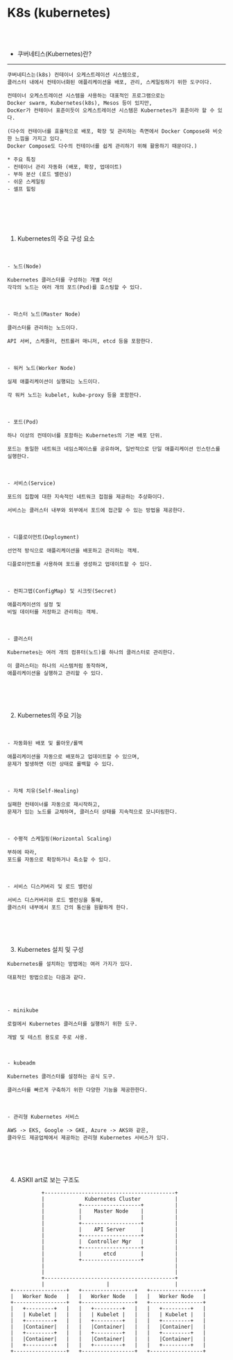 # K8s (kubernetes)

<br />
<br />

* 쿠버네티스(Kubernetes)란?

---

```
쿠버네티스는(k8s) 컨테이너 오케스트레이션 시스템으로,
클러스터 내에서 컨테이너화된 애플리케이션을 배포, 관리, 스케일링하기 위한 도구이다.

컨테이너 오케스트레이션 시스템을 사용하는 대표적인 프로그램으로는
Docker swarm, Kubernetes(k8s), Mesos 등이 있지만,
DocKer가 컨테이너 표준이듯이 오케스트레이션 시스템은 Kubernetes가 표준이라 할 수 있다.

(다수의 컨테이너를 효율적으로 배포, 확장 및 관리하는 측면에서 Docker Compose와 비슷한 느낌을 가지고 있다.
Docker Compose도 다수의 컨테이너를 쉽게 관리하기 위해 활용하기 때문이다.)

* 주요 특징
- 컨테이너 관리 자동화 (배포, 확장, 업데이트)
- 부하 분산 (로드 밸런싱)
- 쉬운 스케일링
- 셀프 힐링
```

<br />
<br />
<br />
<br />

1. Kubernetes의 주요 구성 요소

<br />

`- 노드(Node)`

```
Kubernetes 클러스터를 구성하는 개별 머신
각각의 노드는 여러 개의 포드(Pod)를 호스팅할 수 있다.
```

<br />

`- 마스터 노드(Master Node)`

```
클러스터를 관리하는 노드이다.

API 서버, 스케줄러, 컨트롤러 매니저, etcd 등을 포함한다.
```

<br />

`- 워커 노드(Worker Node)`

```
실제 애플리케이션이 실행되는 노드이다.

각 워커 노드는 kubelet, kube-proxy 등을 포함한다.
```

<br />

`- 포드(Pod)`
```
하나 이상의 컨테이너를 포함하는 Kubernetes의 기본 배포 단위.

포드는 동일한 네트워크 네임스페이스를 공유하며, 일반적으로 단일 애플리케이션 인스턴스를 실행한다.
```

<br />

`- 서비스(Service)`

```
포드의 집합에 대한 지속적인 네트워크 접점을 제공하는 추상화이다.

서비스는 클러스터 내부와 외부에서 포드에 접근할 수 있는 방법을 제공한다.
```

<br />

`- 디플로이먼트(Deployment)`

```
선언적 방식으로 애플리케이션을 배포하고 관리하는 객체.

디플로이먼트를 사용하여 포드를 생성하고 업데이트할 수 있다.
```

<br />

`- 컨피그맵(ConfigMap) 및 시크릿(Secret)`

```
애플리케이션의 설정 및
비밀 데이터를 저장하고 관리하는 객체.
```

<br />

`- 클러스터`

```
Kubernetes는 여러 개의 컴퓨터(노드)를 하나의 클러스터로 관리한다.

이 클러스터는 하나의 시스템처럼 동작하며,
애플리케이션을 실행하고 관리할 수 있다.
```

<br />
<br />
<br />


2. Kubernetes의 주요 기능

<br />

`- 자동화된 배포 및 롤아웃/롤백`

```
애플리케이션을 자동으로 배포하고 업데이트할 수 있으며,
문제가 발생하면 이전 상태로 롤백할 수 있다.
```

<br />

`- 자체 치유(Self-Healing)`

```
실패한 컨테이너를 자동으로 재시작하고,
문제가 있는 노드를 교체하며, 클러스터 상태를 지속적으로 모니터링한다.
```

<br />

`- 수평적 스케일링(Horizontal Scaling)`

```
부하에 따라,
포드를 자동으로 확장하거나 축소할 수 있다.
```

<br />

`- 서비스 디스커버리 및 로드 밸런싱`

```
서비스 디스커버리와 로드 밸런싱을 통해,
클러스터 내부에서 포드 간의 통신을 원활하게 한다.
```

<br />
<br />
<br />

3. Kubernetes 설치 및 구성

```
Kubernetes를 설치하는 방법에는 여러 가지가 있다.

대표적인 방법으로는 다음과 같다.
```

<br />
<br />


`- minikube`

```
로컬에서 Kubernetes 클러스터를 실행하기 위한 도구.

개발 및 테스트 용도로 주로 사용.
```

<br />

`- kubeadm`

```
Kubernetes 클러스터를 설정하는 공식 도구.

클러스터를 빠르게 구축하기 위한 다양한 기능을 제공한한다.
```

<br />

`- 관리형 Kubernetes 서비스`

```
AWS -> EKS, Google -> GKE, Azure -> AKS와 같은,
클라우드 제공업체에서 제공하는 관리형 Kubernetes 서비스가 있다.
```

<br />
<br />
<br />

4. ASKII art로 보는 구조도

```
           +------------------------------------------+
           |             Kubernetes Cluster           |
           |           +-------------------+          |
           |           |    Master Node    |          |
           |           |                   |          |
           |           +-------------------+          |
           |           |    API Server     |          |
           |           +-------------------+          |   
           |           |  Controller Mgr   |          |
           |           +-------------------+          |
           |           |       etcd        |          |
           |           +-------------------+          |
           |                                          |
           |                                          |
           +------------------------------------------+
           |                    |                     |
 +-----------------+   +-----------------+   +-----------------+
 |   Worker Node   |   |   Worker Node   |   |   Worker Node   |
 +-----------------+   +-----------------+   +-----------------+
 |   +---------+   |   |   +---------+   |   |   +---------+   |
 |   | Kubelet |   |   |   | Kubelet |   |   |   | Kubelet |   |
 |   +---------+   |   |   +---------+   |   |   +---------+   |
 |   |Container|   |   |   |Container|   |   |   |Container|   |
 |   +---------+   |   |   +---------+   |   |   +---------+   |
 |   |Container|   |   |   |Container|   |   |   |Container|   |
 |   +---------+   |   |   +---------+   |   |   +---------+   |
 +-----------------+   +-----------------+   +-----------------+
```

